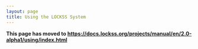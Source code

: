 ```yaml
---
layout: page
title: Using the LOCKSS System
---
```


**This page has moved to <https://docs.lockss.org/projects/manual/en/2.0-alpha1/using/index.html>**
